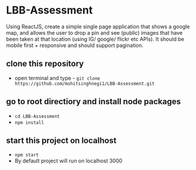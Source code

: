 # LBB-Assessment

Using ReactJS, create a simple single page application that shows a google map, and allows the user to drop a pin and see (public) images that have been taken at that location (using IG/ google/ flickr etc APIs). It should be mobile first + responsive and should support pagination.

## clone this repository

- open terminal and type - `git clone https://github.com/mohitsinghnegi1/LBB-Assessment.git`

## go to root directiory and install node packages

- `cd LBB-Assessment`
- `npm install`

## start this project on localhost

- `npm start`
- By default project will run on localhost 3000
